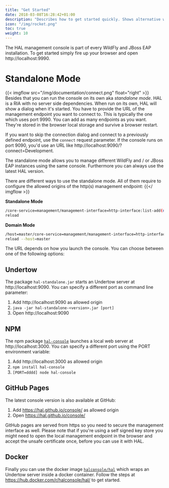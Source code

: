 ```yaml
---
title: "Get Started"
date: 2018-03-08T16:28:42+01:00
description: "Describes how to get started quickly. Shows alternative ways to launch and use the console."
icon: "/img/rocket.png"
toc: true
weight: 10
---
```

The HAL management console is part of every WildFly and JBoss EAP installation. To get started simply fire up your browser and open http://localhost:9990. 

# Standalone Mode

{{< imgflow src="/img/documentation/connect.png" float="right" >}}
Besides that you can run the console on its own aka *standalone mode*. HAL is a RIA with no server side dependencies. When run on its own, HAL will show a dialog when it's started. You have to provide the URL of the management endpoint you want to connect to. This is typically the one which uses port 9990. You can add as many endpoints as you want. They're stored in the browser local storage and survive a browser restart. 

If you want to skip the connection dialog and connect to a previously defined endpoint, use the `connect` request parameter. If the console runs on port 9090, you'd use an URL like http://localhost:9090/?connect=Development.

The standalone mode allows you to manage different WildFly and / or JBoss EAP instances using the same console. Furthermore you can always use the latest HAL version.

There are different ways to use the standalone mode. All of them require to configure the allowed origins of the http(s) management endpoint:
{{</ imgflow >}}

**Standalone Mode**

```bash
/core-service=management/management-interface=http-interface:list-add(name=allowed-origins,value=<url>)
reload
```
**Domain Mode**

```bash
/host=master/core-service=management/management-interface=http-interface:list-add(name=allowed-origins,value=<url>)
reload --host=master
``` 

The URL depends on how you launch the console. You can choose between one of the following options:

## Undertow

The package `hal-standalone.jar` starts an Undertow server at http://localhost:9090. You can specify a different port as command line parameter:

1. Add http://localhost:9090 as allowed origin
1. `java -jar hal-standalone-<version>.jar [port]` 
1. Open http://localhost:9090
  
## NPM 

The npm package [`hal-console`](https://www.npmjs.com/package/hal-console) launches a local web server at http://localhost:3000. You can specify a different port using the PORT environment variable:

1. Add http://localhost:3000 as allowed origin
1. `npm install hal-console`
1. `[PORT=dddd] node hal-console`

## GitHub Pages

The latest console version is also available at GitHub:

1. Add https://hal.github.io/console/ as allowed origin
1. Open https://hal.github.io/console/

GitHub pages are served from https so you need to secure the management interface as well. Please note that if you're using a self signed key store you might need to open the local management endpoint in the browser and accept the unsafe certificate once, before you can use it with HAL.

## Docker

Finally you can use the docker image [`halconsole/hal`](https://hub.docker.com/r/halconsole/hal/) which wraps an Undertow server inside a docker container. Follow the steps at https://hub.docker.com/r/halconsole/hal/ to get started. 

